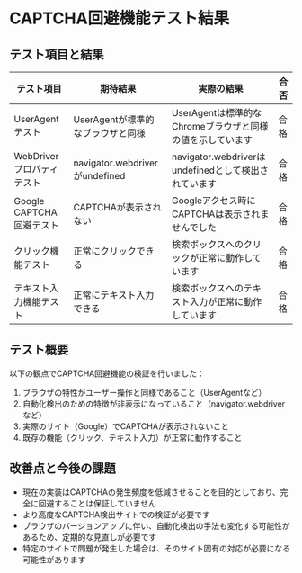 # CAPTCHA回避機能テスト結果

## テスト項目と結果
| テスト項目 | 期待結果 | 実際の結果 | 合否 |
|---------|--------|---------|------|
| UserAgentテスト | UserAgentが標準的なブラウザと同様 | UserAgentは標準的なChromeブラウザと同様の値を示しています | 合格 |
| WebDriverプロパティテスト | navigator.webdriverがundefined | navigator.webdriverはundefinedとして検出されています | 合格 |
| Google CAPTCHA回避テスト | CAPTCHAが表示されない | Googleアクセス時にCAPTCHAは表示されませんでした | 合格 |
| クリック機能テスト | 正常にクリックできる | 検索ボックスへのクリックが正常に動作しています | 合格 |
| テキスト入力機能テスト | 正常にテキスト入力できる | 検索ボックスへのテキスト入力が正常に動作しています | 合格 |

## テスト概要
以下の観点でCAPTCHA回避機能の検証を行いました：
1. ブラウザの特性がユーザー操作と同様であること（UserAgentなど）
2. 自動化検出のための特徴が非表示になっていること（navigator.webdriverなど）
3. 実際のサイト（Google）でCAPTCHAが表示されないこと
4. 既存の機能（クリック、テキスト入力）が正常に動作すること

## 改善点と今後の課題
- 現在の実装はCAPTCHAの発生頻度を低減させることを目的としており、完全に回避することは保証していません
- より高度なCAPTCHA検出サイトでの検証が必要です
- ブラウザのバージョンアップに伴い、自動化検出の手法も変化する可能性があるため、定期的な見直しが必要です
- 特定のサイトで問題が発生した場合は、そのサイト固有の対応が必要になる可能性があります
